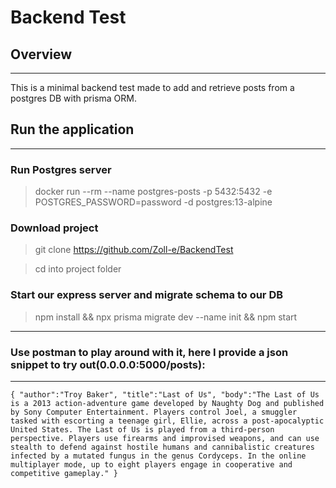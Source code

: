# Backend Test

## Overview

---

This is a minimal backend test made to add and retrieve posts from a postgres DB with prisma ORM.

## Run the application

---
### Run Postgres server
>docker run --rm --name postgres-posts -p 5432:5432 -e POSTGRES_PASSWORD=password -d postgres:13-alpine
### Download project
> git clone https://github.com/Zoll-e/BackendTest

> cd into project folder

### Start our express server and migrate schema to our DB
> npm install && npx prisma migrate dev --name init && npm start

---

### Use postman to play around with it, here I provide a json snippet to try out(0.0.0.0:5000/posts):

---

`{ "author":"Troy Baker", "title":"Last of Us", "body":"The Last of Us is a 2013 action-adventure game developed by Naughty Dog and published by Sony Computer Entertainment. Players control Joel, a smuggler tasked with escorting a teenage girl, Ellie, across a post-apocalyptic United States. The Last of Us is played from a third-person perspective. Players use firearms and improvised weapons, and can use stealth to defend against hostile humans and cannibalistic creatures infected by a mutated fungus in the genus Cordyceps. In the online multiplayer mode, up to eight players engage in cooperative and competitive gameplay." } `
